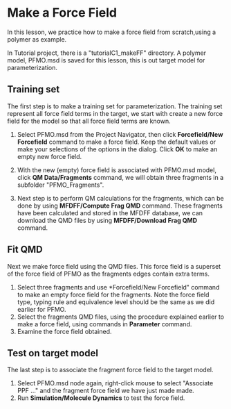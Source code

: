 # Make a Force Field

In this lesson, we practice how to make a force field from scratch,using a polymer as example.

In Tutorial project, there is a "tutorialC1_makeFF" directory. A polymer model, PFMO.msd is saved for this lesson, this is out target model for parameterization.

## Training set
The first step is to make a training set for parameterization. The training set represent all force field terms in the target, we start with create a new force field for the model so that all force field terms are known.

1. Select PFMO.msd from the Project Navigator, then click **Forcefield/New Forcefield** command to make a force field. Keep the default values or make your selections of the options in the dialog. Click **OK** to make an empty new force field. 

2. With the new (empty) force field is associated with PFMO.msd model, click **QM Data/Fragments** command, we will obtain three fragments in a subfolder "PFMO_Fragments".

3. Next step is to perform QM calculations for the fragments, which can be done by using **MFDFF/Compute Frag QMD** command. These fragments have been calculated and stored in the MFDFF database, we can download the QMD files by using **MFDFF/Download Frag QMD** command. 

## Fit QMD
Next we make force field using the QMD files. This force field is a superset of the force field of PFMO as the fragments edges contain extra terms.

1. Select three fragments and use *Forcefield/New Forcefield" command to make an empty force field for the fragments. Note the force field type, typing rule and equivalence level should be the same as we did earlier for PFMO.
2. Select the fragments QMD files, using the procedure explained earlier to make a force field, using commands in **Parameter** command.  
3. Examine the force field obtained.

## Test on target model

The last step is to associate the fragment force field to the target model. 
1. Select PFMO.msd node again, right-click mouse to select "Associate PPF ..." and the fragment force field we have just made made. 
2. Run **Simulation/Molecule Dynamics** to test the force field. 
